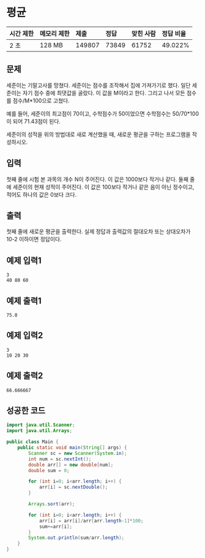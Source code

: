 # 평균

| 시간 제한 | 메모리 제한 | 제출   | 정답  | 맞힌 사람 | 정답 비율 |
| :-------- | :---------- | :----- | :---- | :-------- | :-------- |
| 2 초      | 128 MB      | 149807 | 73849 | 61752     | 49.022%   |

## 문제

세준이는 기말고사를 망쳤다. 세준이는 점수를 조작해서 집에 가져가기로 했다. 일단 세준이는 자기 점수 중에 최댓값을 골랐다. 이 값을 M이라고 한다. 그리고 나서 모든 점수를 점수/M\*100으로 고쳤다.

예를 들어, 세준이의 최고점이 70이고, 수학점수가 50이었으면 수학점수는 50/70\*100이 되어 71.43점이 된다.

세준이의 성적을 위의 방법대로 새로 계산했을 때, 새로운 평균을 구하는 프로그램을 작성하시오.

## 입력

첫째 줄에 시험 본 과목의 개수 N이 주어진다. 이 값은 1000보다 작거나 같다. 둘째 줄에 세준이의 현재 성적이 주어진다. 이 값은 100보다 작거나 같은 음이 아닌 정수이고, 적어도 하나의 값은 0보다 크다.

## 출력

첫째 줄에 새로운 평균을 출력한다. 실제 정답과 출력값의 절대오차 또는 상대오차가 10-2 이하이면 정답이다.

## 예제 입력1

```
3
40 80 60
```

## 예제 출력1

```
75.0
```

## 예제 입력2

```
3
10 20 30
```

## 예제 출력2

```
66.666667
```

## 성공한 코드

```java
import java.util.Scanner;
import java.util.Arrays;

public class Main {
    public static void main(String[] args) {
        Scanner sc = new Scanner(System.in);
        int num = sc.nextInt();
        double arr[] = new double[num];
        double sum = 0;

        for (int i=0; i<arr.length; i++) {
            arr[i] = sc.nextDouble();
        }

        Arrays.sort(arr);

        for (int i=0; i<arr.length; i++) {
            arr[i] = arr[i]/arr[arr.length-1]*100;
            sum+=arr[i];
        }
        System.out.println(sum/arr.length);
    }
}
```
